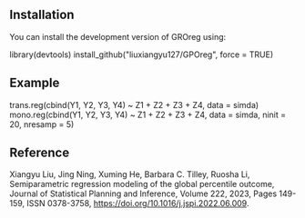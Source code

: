 ## Installation
You can install the development version of GROreg using:

library(devtools)
install_github("liuxiangyu127/GPOreg", force = TRUE)


## Example
trans.reg(cbind(Y1, Y2, Y3, Y4) ~ Z1 + Z2 + Z3 + Z4, data = simda)
mono.reg(cbind(Y1, Y2, Y3, Y4) ~ Z1 + Z2 + Z3 + Z4, data = simda, ninit = 20, nresamp = 5)

## Reference
Xiangyu Liu, Jing Ning, Xuming He, Barbara C. Tilley, Ruosha Li,
Semiparametric regression modeling of the global percentile outcome,
Journal of Statistical Planning and Inference,
Volume 222,
2023,
Pages 149-159,
ISSN 0378-3758,
https://doi.org/10.1016/j.jspi.2022.06.009.
